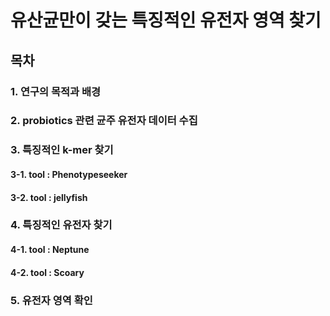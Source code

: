 유산균만이 갖는 특징적인 유전자 영역 찾기
============================
목차
----------------------------
### 1. 연구의 목적과 배경
### 2. probiotics 관련 균주 유전자 데이터 수집
### 3. 특징적인 k-mer 찾기

####    3-1. tool : Phenotypeseeker
####    3-2. tool : jellyfish
### 4. 특징적인 유전자 찾기

####    4-1. tool : Neptune
####    4-2. tool : Scoary
### 5. 유전자 영역 확인

